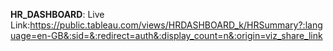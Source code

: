 **HR_DASHBOARD**:
Live Link:https://public.tableau.com/views/HRDASHBOARD_k/HRSummary?:language=en-GB&:sid=&:redirect=auth&:display_count=n&:origin=viz_share_link
